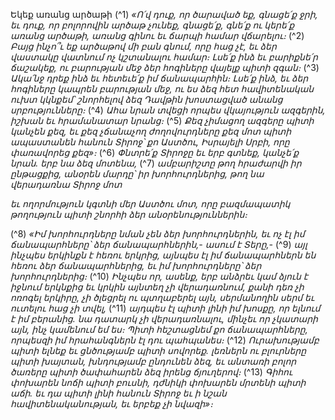 
Եկեք առանց արծաթի
(^1) _«Ո՛վ դուք, որ ծարաված եք, գնացե՛ք ջրի,
եւ դուք, որ բոլորովին արծաթ չունեք,
գնացե՛ք, գնե՛ք ու կերե՛ք առանց արծաթի,
առանց գինու եւ ճարպի համար վճարելու։_
(^2) _Բայց ինչո՞ւ եք արծաթով մի բան գնում, որը հաց չէ, եւ
ձեր վաստակը վատնում ոչ կշտանալու համար։
Լսե՛ք ինձ եւ բարիքնե՛ր ճաշակեք,
ու բարության մեջ ձեր հոգիները վայելք պիտի զգան։_
(^3) _Ակա՛նջ դրեք ինձ եւ հետեւե՛ք իմ ճանապարհին։
Լսե՛ք ինձ, եւ ձեր հոգիները կապրեն բարության մեջ,
ու ես ձեզ հետ հավիտենական ուխտ կկնքեմ՝
շնորհելով ձեզ Դավթին խոստացված անանց սրբությունները։_
(^4) _Ահա նրան տվեցի որպես վկայություն
ազգերին, իշխան եւ հրամանատար նրանց։_
(^5) _Քեզ չիմացող ազգերը պիտի կանչեն քեզ,
եւ քեզ չճանաչող ժողովուրդները քեզ մոտ պիտի ապաստանեն
հանուն Տիրոջ՝ քո Աստծու, Իսրայելի Սրբի, որը փառավորեց քեզ»։_
(^6) _Փնտրե՛ք Տիրոջը եւ երբ գտնեք,
կանչե՛ք նրան.
երբ նա ձեզ մոտենա,_
(^7) _ամբարիշտը թող հրաժարվի իր ընթացքից,
անօրեն մարդը՝ իր խորհուրդներից,
թող նա վերադառնա Տիրոջ մոտ_


_եւ ողորմություն կգտնի
մեր Աստծու մոտ,
որը բազմապատիկ թողություն պիտի շնորհի ձեր անօրենություններին։_

(^8) _«Իմ խորհուրդները նման չեն ձեր խորհուրդներին,
եւ ոչ էլ իմ ճանապարհները՝ ձեր ճանապարհներին,-
ասում է Տերը,-_
(^9) _այլ ինչպես երկինքն է հեռու երկրից,
այնպես էլ իմ ճանապարհներն են հեռու ձեր ճանապարհներից,
եւ իմ խորհուրդները՝ ձեր խորհուրդներից։_
(^10) _Ինչպես որ, ասենք, երբ անձրեւ կամ ձյուն է իջնում երկնքից
եւ կրկին այնտեղ չի վերադառնում, քանի դեռ չի ոռոգել երկիրը,
չի ծլեցրել ու պտղաբերել այն,
սերմանողին սերմ եւ ուտելու հաց չի տվել,_
(^11) _այդպես էլ պիտի լինի իմ խոսքը, որ ելնում է իմ բերանից.
նա դատարկ չի վերադառնալու,
մինչեւ որ չկատարի այն,
ինչ կամենում եմ ես։
Պիտի հեշտացնեմ քո ճանապարհները,
որպեսզի իմ հրահանգներն էլ դու պահպանես։_
(^12) _Ուրախությամբ պիտի ելնեք եւ ցնծությամբ պիտի սովորեք.
լեռներն ու բլուրները պիտի խայտան,
խնդությամբ ընդունեն ձեզ,
եւ անտառի բոլոր ծառերը պիտի ծափահարեն ձեզ իրենց ճյուղերով։_
(^13) _Գիհու փոխարեն նոճի պիտի բուսնի,
դժնիկի փոխարեն մրտենի պիտի աճի.
եւ դա պիտի լինի հանուն Տիրոջ
եւ ի նշան հավիտենականության, եւ երբեք չի նվազի»։_
